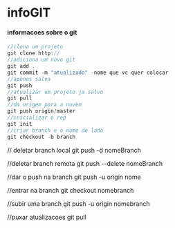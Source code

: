 # infoGIT
#### informacoes sobre o git
```C
//clona um projeto
git clone http://
//adiciona um novo git
git add .                                    
git commit -m "atualizado" -nome que vc quer colocar
//apenas salva
git push                                   
//atualizar um projeto ja salvo
git pull                                     
//da origem para a nuvem
git push origin/master        
//inicializar o rep
git init                                      
//criar branch e o nome do lado
git checkout -b branch        
```

// deletar branch local
git push -d nomeBranch

//deletar branch remota
git push --delete nomeBranch

//dar o push na branch
git push -u origin nome

//entrar na branch 
git checkout nomebranch

//subir uma branch
git push -u origin nomebranch

//puxar atualizacoes
git pull
